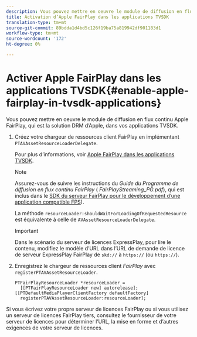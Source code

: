 ```yaml
---
description: Vous pouvez mettre en oeuvre le module de diffusion en flux continu Apple FairPlay, qui est la solution DRM d’Apple, dans vos applications TVSDK.
title: Activation d’Apple FairPlay dans les applications TVSDK
translation-type: tm+mt
source-git-commit: 89bdda1d4bd5c126f19ba75a819942df901183d1
workflow-type: tm+mt
source-wordcount: '172'
ht-degree: 0%

---
```



# Activer Apple FairPlay dans les applications TVSDK{#enable-apple-fairplay-in-tvsdk-applications}

Vous pouvez mettre en oeuvre le module de diffusion en flux continu Apple FairPlay, qui est la solution DRM d’Apple, dans vos applications TVSDK.

1. Créez votre chargeur de ressources client FairPlay en implémentant `PTAVAssetResourceLoaderDelegate`.

   Pour plus d’informations, voir [Apple FairPlay dans les applications TVSDK](../../c-psdk-ios-1.4-drm-content-security/c-psdk-ios-1.4-apple-fairplay-tvsdk/c-psdk-ios-1.4-apple-fairplay-tvsdk.md).

   >[!NOTE]
   >
   >Assurez-vous de suivre les instructions du *Guide du Programme de diffusion en flux continu FairPlay* ( *FairPlayStreaming_PG.pdf*), qui est inclus dans le [SDK du serveur FairPlay pour le développement d’une application compatible FPS](https://developer.apple.com/services-account/download?path=/Developer_Tools/FairPlay_Streaming_SDK/FairPlay_Streaming_Server_SDK.zip)).

   La méthode `resourceLoader:shouldWaitForLoadingOfRequestedResource` est équivalente à celle de `AVAssetResourceLoaderDelegate`.

   >[!IMPORTANT]
   >
   >Dans le scénario du serveur de licences ExpressPlay, pour lire le contenu, modifiez le modèle d’URL dans l’URL de demande de licence de serveur ExpressPlay FairPlay de `skd://` à `https://` (ou `https://`).

1. Enregistrez le chargeur de ressources client *FairPlay* avec `registerPTAVAssetResourceLoader`.

   ```
   PTFairPlayResourceLoader *resourceLoader =  
     [[PTFairPlayResourceLoader new] autorelease];  
   [[PTDefaultMediaPlayerClientFactory defaultFactory]  
     registerPTAVAssetResourceLoader:resourceLoader];
   ```

Si vous écrivez votre propre serveur de licences FairPlay ou si vous utilisez un serveur de licences FairPlay tiers, consultez le fournisseur de votre serveur de licences pour déterminer l’URL, la mise en forme et d’autres exigences de votre serveur de licences.
